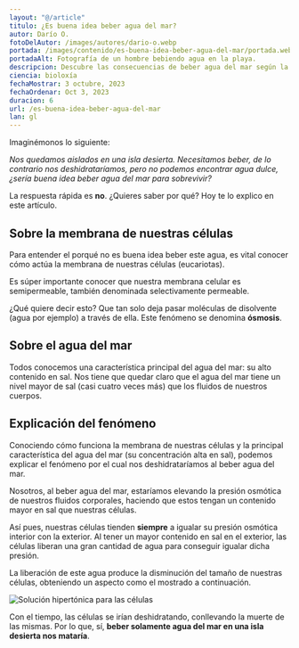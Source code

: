 ```yaml
---
layout: "@/article"
titulo: ¿Es buena idea beber agua del mar?
autor: Darío O.
fotoDelAutor: /images/autores/dario-o.webp
portada: /images/contenido/es-buena-idea-beber-agua-del-mar/portada.webp
portadaAlt: Fotografía de un hombre bebiendo agua en la playa.
descripcion: Descubre las consecuencias de beber agua del mar según la Biología en este artículo.
ciencia: bioloxía
fechaMostrar: 3 octubre, 2023
fechaOrdenar: Oct 3, 2023
duracion: 6 
url: /es-buena-idea-beber-agua-del-mar
lan: gl
---
```


Imaginémonos lo siguiente: 

*Nos quedamos aislados en una isla desierta. Necesitamos beber, de lo contrario nos deshidrataríamos, pero no podemos encontrar agua dulce, ¿sería buena idea beber agua del mar para sobrevivir?*

La respuesta rápida es **no**. ¿Quieres saber por qué? Hoy te lo explico en este artículo.

## Sobre la membrana de nuestras células

Para entender el porqué no es buena idea beber este agua, es vital conocer cómo actúa la membrana de nuestras células (eucariotas).

Es súper importante conocer que nuestra membrana celular es semipermeable, también denominada selectivamente permeable. 

¿Qué quiere decir esto? Que tan solo deja pasar moléculas de disolvente (agua por ejemplo) a través de ella. Este fenómeno se denomina **ósmosis**.

## Sobre el agua del mar

Todos conocemos una característica principal del agua del mar: su alto contenido en sal. Nos tiene que quedar claro que el agua del mar tiene un nivel mayor de sal (casi cuatro veces más) que los fluidos de nuestros cuerpos.

## Explicación del fenómeno

Conociendo cómo funciona la membrana de nuestras células y la principal característica del agua del mar (su concentración alta en sal), podemos explicar el fenómeno por el cual nos deshidrataríamos al beber agua del mar.

Nosotros, al beber agua del mar, estaríamos elevando la presión osmótica de nuestros fluidos corporales, haciendo que estos tengan un contenido mayor en sal que nuestras células. 

Así pues, nuestras células tienden **siempre** a igualar su presión osmótica interior con la exterior. Al tener un mayor contenido en sal en el exterior, las células liberan una gran cantidad de agua para conseguir igualar dicha presión.

La liberación de este agua produce la disminución del tamaño de nuestras células, obteniendo un aspecto como el mostrado a continuación.

![Solución hipertónica para las células](/images/contenido/es-buena-idea-beber-agua-del-mar/celula.webp)

Con el tiempo, las células se irían deshidratando, conllevando la muerte de las mismas. Por lo que, sí, **beber solamente agua del mar en una isla desierta nos mataría**.